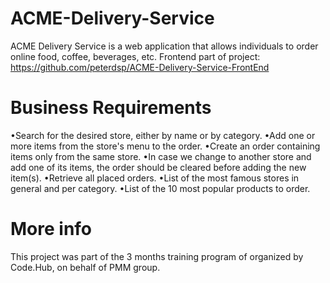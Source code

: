 # ACME-Delivery-Service
ACME Delivery Service is a web application that allows individuals to order online food, coffee, beverages, etc. Frontend part of project: https://github.com/peterdsp/ACME-Delivery-Service-FrontEnd

# Business Requirements

•Search for the desired store, either by name or by category.
•Add one or more items from the store's menu to the order.
•Create an order containing items only from the same store.
•In case we change to another store and add one of its items, the order should be cleared before adding the new item(s).
•Retrieve all placed orders.
•List of the most famous stores in general and per category.
•List of the 10 most popular products to order.

# More info
This project was part of the 3 months training program of organized by Code.Hub, on behalf of PMM group.
 
